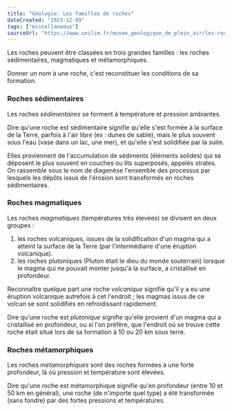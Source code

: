 ```yaml
---
title: "Géologie: Les familles de roches"
dateCreated: "2023-12-09"
tags: ["miscellaneous"]
sourceUrl: "https://www.unilim.fr/musee_geologique_de_plein_air/les-roches-presentees-2/il-existe-quatre-grandes-familles-de-roches/"
---
```


Les roches peuvent être classées en trois grandes familles : les roches sédimentaires, magmatiques et métamorphiques.

Donner un nom à une roche, c'est reconstituer les conditions de sa formation.

### Roches sédimentaires

Les roches _sédimentaires_ se forment à température et pression ambiantes.

Dire qu'une roche est sédimentaire signifie qu'elle s'est formée à la surface de la Terre, parfois à l'air libre (ex : dunes de sable), mais le plus souvent sous l'eau (vase dans un lac, une mer), et qu'elle s'est solidifiée par la suite.

Elles proviennent de l'accumulation de sédiments (éléments solides) qui se déposent le plus souvent en couches ou lits superposés, appelés strates. On rassemble sous le nom de diagenèse l'ensemble des processus par lesquels les dépôts issus de l'érosion sont transformés en roches sédimentaires.

### Roches magmatiques

Les roches _magmatiques_ (températures très élevées) se divisent en deux groupes :

1. les roches volcaniques, issues de la solidification d'un magma qui a atteint la surface de la Terre (par l'intermédiaire d'une éruption volcanique).
2. les roches plutoniques (Pluton était le dieu du monde souterrain) lorsque le magma qui ne pouvait monter jusqu'à la surface, a cristallisé en profondeur.

Reconnaître quelque part une roche _volcanique_ signifie qu'il y a eu une éruption volcanique autrefois à cet l'endroit ; les magmas issus de ce volcan se sont solidifiés en refroidissant rapidement.

Dire qu'une roche est _plutonique_ signifie qu'elle provient d'un magma qui a cristallisé en profondeur, ou si l'on préfère, que l'endroit où se trouve cette roche était situé lors de sa formation à 10 ou 20&nbsp;km sous terre.

### Roches métamorphiques

Les roches _métamorphiques_ sont des roches formées à une forte profondeur, là où pression et température sont élevées.

Dire qu'une roche est métamorphique signifie qu'en profondeur (entre 10 et 50 km en général), une roche (de n'importe quel type) a été transformée (sans fondre) par des fortes pressions et températures.
